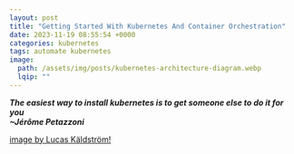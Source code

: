 ```yaml
---
layout: post
title: "Getting Started With Kubernetes And Container Orchestration"
date: 2023-11-19 08:55:54 +0000
categories: kubernetes
tags: automate kubernetes
image: 
  path: /assets/img/posts/kubernetes-architecture-diagram.webp
  lqip: ""
---
```


***The easiest way to install kubernetes is to get someone else to do it for you  <br>~Jérôme Petazzoni***


[image by Lucas Käldström!]()

<!-- ## what problems does kubernetees solve
microservice growth from monolith lead to kubernetes to manage increased usage of containers

### what's offered
- High availability
- Scalability or high perfomance
- Disaster recovery 

## Main kubernetes components
 - Node
 [![Node architecture](data:image/png;base64,iVBORw0KGgoAAAANSUhEUgAAAAoAAAAFCAYAAAB8ZH1oAAAAAklEQVR4AewaftIAAACoSURBVE3B2QoBUQCA4f+YkyUlS5nIcqEsF+6Vp/BE3sJjcWG7GFuyC1kaw4xzJCnfJzrWVl/vDqbRx0xmIFxltHrSnTo06hF+fNZyR9JMYLtPXNfjsJkRMzbU8gcuxzWOfcV+KCRK0R5OeN2jxNMlcrkQ0hB8vOwe50ULV0mkFoJKIYu3nxPyLE63MkopvgrIVJOglEgDGAzGOI8EZrZIxB9Aa40Qgn9vi6lGg5gADQgAAAAASUVORK5CYII=)(../assets/img/posts/kubernetes-node-architecture-2023-12-03-19-37-22.webp)]
    - **pod** 
       - smallest unit in kubernetes and provides abstraction over container
       - usually one application per pod
       - Each pod gets its own ip address
       - they are ephemeral (die easilly and re-created)
       - gets new ip on recreation
    - **service** 
      - Two types: 
          - `Extenal` - provides communication to external sources
             - default structure of ip `http//node-ip:port` example `http://124.89.101.2:8080`
          - `Internal` - specified when creating one
             - structure `http://db-service-ip:port`
      - permanent ip address that can be attached to a pod
      - lifecycle of pod and service are not connected
      - type of service is specified during creation
    - **Ingress**
      - Forwards requests to service
      - it may provide loadbalancing, ssl termination and name-based virtual hosting
- **Deployment**
  - blueprint for pods and acts as an abstraction layer
  - We mostly create deployments
  - does not have state and cannot manage db, stateful apps are managed by `Statefulsets`
> DB are often hosted outside kubernetes cluster 
{: .prompt-info }
- **Daemonsets**
  - automatically calculates howmany replicas are needed based on existing nodes
  - automatically scales up and down
  - deploys one replica per node

## Kubernetes Architecture

 - Worker Machine/Nodes
    - do the actual work
    - each node has multiple pods
    - has 3 processes that must be running on each node
      - container runtime i.e `docker`, `containerd` and `cri-o`
      - kubelet service starts a pod with a container inside
      - kube proxy forwards requests

 - Master Processes  
    - api server 
      - acts as a cluster gateway that gets initial requests
      - authenticates requests
    - scheduler
      - basically assigns pods to nodes
      - looks at resources and decides where to put the new pod on a node
      - *kubelet is responsible for starting the pod not the scheduler*
    - controller manager
      - daemon that detects cluster change i.e. pod crashing and tries to recover cluster state
      - it sends request to scheduler to reschedule the pods
    - etcd
      - key value store of cluster state info
      - actual app data is not stored here

## How to manage K8s components

### How to create k8s components
 - using kubernetes cli: `kubectl`
    - imperative way
    - Limitation multiple commands and parameters
    - use cases:
        - testing
        - quick one-off tasks
        - when getting started 
 - kubernetes config files: `kubernetes manifests`
    - declarative way
    - multiple components can be configured in 1 file and updated with single command `kubectl apply -f <name_of_config.yml>`
    - updates and deletion are supported
    - benefits:
        - more transparent
        - history configurations
        - collaboration and review process made possible
        - enables iaas in git 

### Kubernetes config file
  - 3 parts of k8s config
    - metadata
    - specification
    - status - automatically genrated by kubernetes and helps in state management (comes from etcd)
> Yaml validator can help in parsing large configs [yamtools](https://onlineyamltools.com/edit-yaml). Refer [here](https://www.cloudbees.com/blog/yaml-tutorial-everything-you-need-get-started) for yaml syntax 
{: .prompt-info }


## Creating cluster on AWS

- create a vpc
- launch 3 ec2 instances min 2gb ram 2cp2
    - t2 medium - master
    - t2 large - worker nodes

### WHAT TO INSTALL
On control plane and Worker nodes:
  - container runtime
  - kubelet
  
On control plane alone:
  - 
  



manually setting up [kubernetes] (https://kubernetes.io/docs/setup/production-environment/tools/kubeadm/install-kubeadm/)

- kubeadm - commandline tool to initialize the cluster
- kubelet - starts pods and containers, runs on all machines on your cluster
- kubectl - commandline tool to talk to cluster

change ownership of file
```shell
sudo chown $(id -u):$(id -g) ~/.kube/config
```

## Namespaces
`kubectl get ns` # list namespaces
`kubectlget pod -n <name_of_the_namespace>`

Namespace benefits:
  - structure components
  - avoid conflicts between teams
  - share services between different environments
  - Acess and Resouce limits
resources that can be shared between namespaces:
 - services i.e db, nginx, 
 - volumes
 `kunectl api-resources --namespaced=false` # check resources that are not bound in namespace -->